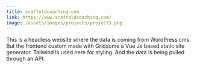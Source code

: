 ```yaml
---
title: scaffoldcoaching.com
link: https://www.scaffoldcoaching.com/
image: /assets/images/projects/project3.png
---
```


This is a headless website where the data is coming from WordPress cms. But the frontend custom made with Gridsome a Vue Js based static site generator. Tailwind is used here for styling. And the data is being pulled through an API.